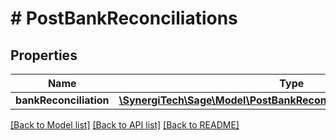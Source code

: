 # # PostBankReconciliations

## Properties

Name | Type | Description | Notes
------------ | ------------- | ------------- | -------------
**bankReconciliation** | [**\SynergiTech\Sage\Model\PostBankReconciliationsBankReconciliation**](PostBankReconciliationsBankReconciliation.md) |  |

[[Back to Model list]](../../README.md#models) [[Back to API list]](../../README.md#endpoints) [[Back to README]](../../README.md)
